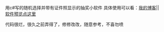用c#写的随机选择并带有证件照显示的抽奖小软件
具体使用可以看：[我的博客](https://www.lerogo.top)||
[软件预览点这里](https://www.lerogo.top/2019/essay/%e8%ae%b0%e5%bd%95/%e5%85%b6%e4%bb%96/sjxzdmcjrj/167/)

代码很烂，很久之前弄得了，修修改改，随意参考，不喜勿喷